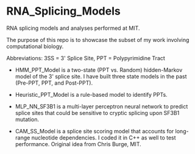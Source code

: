 # RNA_Splicing_Models
RNA splicing models and analyses performed at MIT.

The purpose of this repo is to showcase the subset of my work involving computational biology.

Abbreviations: 3SS = 3' Splice Site, PPT = Polypyrimidine Tract

  - HMM_PPT_Model is a two-state (PPT vs. Random) hidden-Markov model of the 3' splice site. I have built three state models in the past (Pre-PPT, PPT, and Post-PPT).
  
  - Heuristic_PPT_Model is a rule-based model to identify PPTs.

  - MLP_NN_SF3B1 is a multi-layer perceptron neural network to predict splice sites that could be sensitive to cryptic splicing upon SF3B1 mutation.

  - CAM_SS_Model is a splice site scoring model that accounts for long-range nucleotide dependencies. I coded it in C++ as well to test performance. Original idea from Chris Burge, MIT.

